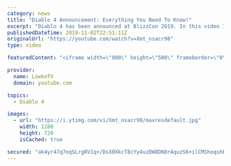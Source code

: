 ```yaml
---
category: news
title: "Diablo 4 Announcement: Everything You Need To Know!"
excerpt: "Diablo 4 has been announced at BlizzCon 2019. In this video I go over everything you need to know about this upcoming Blizzard Entertainment game."
publishedDateTime: 2019-11-02T22:51:11Z
originalUrl: "https://youtube.com/watch?v=Xmt_nsacr98"
type: video

featuredContent: "<iframe width=\"800\" height=\"500\" frameborder=\"0\" src=\"https://www.youtube.com/embed/Xmt_nsacr98\" allow=\"accelerometer; autoplay; encrypted-media; gyroscope; picture-in-picture\" allowfullscreen></iframe>"

provider:
  name: LowkoTV
  domain: youtube.com

topics:
  - Diablo 4

images:
  - url: "https://i.ytimg.com/vi/Xmt_nsacr98/maxresdefault.jpg"
    width: 1280
    height: 720
    isCached: true

secured: "ak4yr47q7oqSLrgRV1q+/DsX0XkcT8cYy4uzDW8DN8rAquzS6+ilCMShoqshBN+XY+dmn/9W8xa9y0IrAR5QpmMsJdYa/kNVJSJO4oCadPrr3AIe63Knbw7hAFfRqcjOxxjowd3qOVZakK5jUSf+TSKnI3f16twvEC0kArE/JyXBsrNmWHL2jxDnkfhwVLYnULeMdI1oj3cVaq+DgkszRDbWtho3HcvYKKWixL1HriIm4HczpFH3XFA0/oXLWH7dw7AjxkITu8XGaDozsr0XwupR+9Kuvhs/jDtxKsIsHYRDh2UF6V0XYQSk73axRQ4Uy4yZZo9N4UR+ulyxuX3xn8XwaQg4EKnxE51yrk8JyeBNkKqN0uuBHDMBc5+eY5WT84ibF1xKt10fj8D3Ks6X0p09riGV5n5kAJ03YnHTN/grRRIWyzzkjW6vWf+/53np;V6CG6Xn76nAkE/9IA4dNKA=="
---
```


